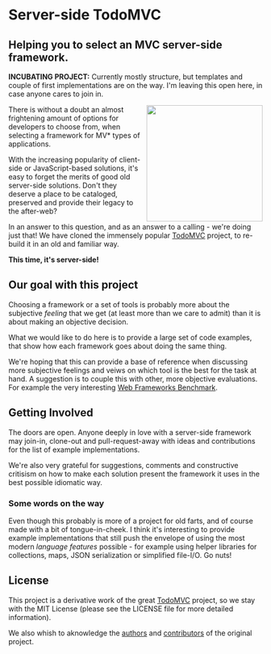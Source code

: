 # Server-side TodoMVC

## Helping you to select an MVC server-side framework.

__INCUBATING PROJECT:__ Currently mostly structure, but templates and couple of first implementations are on the way. I'm leaving this open here, in case anyone cares to join in.

<img align="right" width="230" height="230" src="https://raw.github.com/tastejs/todomvc/gh-pages/media/icon-small.png">

There is without a doubt an almost frightening amount of options for developers to choose from, when selecting a framework for MV\* types of applications.

With the increasing popularity of client-side or JavaScript-based solutions, it's easy to forget the merits of good old server-side solutions. Don't they deserve a place to be cataloged, preserved and provide their legacy to the after-web?

In an answer to this question, and as an answer to a calling - we're doing just that! We have cloned the immensely popular [TodoMVC](http://http://todomvc.com) project, to re-build it in an old and familiar way.

__This time, it's server-side!__

## Our goal with this project

Choosing a framework or a set of tools is probably more about the subjective _feeling_ that we get (at least more than we care to admit) than it is about making an objective decision.

What we would like to do here is to provide a large set of code examples, that show how each framework goes about doing the same thing.

We're hoping that this can provide a base of reference when discussing more subjective feelings and veiws on which tool is the best for the task at hand. A suggestion is to couple this with other, more objective evaluations. For example the very interesting [Web Frameworks Benchmark](https://github.com/TechEmpower/FrameworkBenchmarks).

## Getting Involved

The doors are open. Anyone deeply in love with a server-side framework may join-in, clone-out and pull-request-away with ideas and contributions for the list of example implementations.

We're also very grateful for suggestions, comments and constructive critisism on how to make each solution present the framework it uses in the best possible idiomatic way.

### Some words on the way

Even though this probably is more of a project for old farts, and of course made with a bit of tongue-in-cheek. I think it's interesting to provide example implementations that still push the envelope of using the most modern _language features_ possible - for example using helper libraries for collections, maps, JSON serialization or simplified file-I/O. Go nuts!

## License

This project is a derivative work of the great [TodoMVC](http://http://todomvc.com) project, so we stay with the MIT License (please see the LICENSE file for more detailed information).

We also whish to aknowledge the [authors](https://github.com/tastejs/todomvc/blob/gh-pages/readme.md#team) and [contributors](https://github.com/tastejs/todomvc/graphs/contributors) of the original project.
